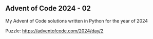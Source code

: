 ## Advent of Code 2024 - 02
My Advent of Code solutions written in Python for the year of 2024

Puzzle: https://adventofcode.com/2024/day/2